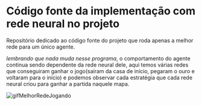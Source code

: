 # Código fonte da implementação com rede neural no projeto

Repositório dedicado ao código fonte do projeto que roda apenas a melhor rede para um único agente.

*lembrando que nada muda nesse programa*, o comportamento do 
agente continua sendo dependente da rede neural dele, aqui temos várias redes que conseguiram ganhar o jogo(saíram da casa de início, pegaram o ouro e voltaram para o início) e
podemos observar cada estratégia que cada rede neural criou para ganhar a partida naquele mapa.

![gifMelhorRedeJogando](https://github.com/thag0/Projeto-Wumpus-Inteligencia-Computacional/assets/91092364/77fa20f0-083b-4788-b248-f6e22172c7ab)
